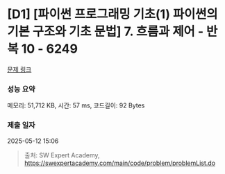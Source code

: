 # [D1] [파이썬 프로그래밍 기초(1) 파이썬의 기본 구조와 기초 문법] 7. 흐름과 제어 - 반복 10 - 6249 

[문제 링크](https://swexpertacademy.com/main/code/problem/problemDetail.do?contestProbId=AWcVDjz64tYDFAU4) 

### 성능 요약

메모리: 51,712 KB, 시간: 57 ms, 코드길이: 92 Bytes

### 제출 일자

2025-05-12 15:06



> 출처: SW Expert Academy, https://swexpertacademy.com/main/code/problem/problemList.do